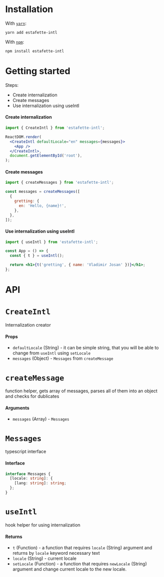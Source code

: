 # Installation

With [`yarn`](https://yarnpkg.com/):

```
yarn add estafette-intl
```

With [`npm`](https://npmjs.org/):

```
npm install estafette-intl
```

# Getting started

Steps:

- Create internalization
- Create messages
- Use internalization using useIntl

#### Create internalization

```jsx
import { CreateIntl } from 'estafette-intl';

ReactDOM.render(
  <CreateIntl defaultLocale="en" messages={messages}>
    <App />
  </CreateIntl>,
  document.getElementById('root'),
);
```

#### Create messages

```jsx
import { createMessages } from 'estafette-intl';

const messages = createMessages([
  {
    gretting: {
      en: 'Hello, {name}!',
    },
  },
]);
```

#### Use internalization using useIntl

```jsx
import { useIntl } from 'estafette-intl';

const App = () => {
  const { t } = useIntl();

  return <h1>{t('gretting', { name: 'Vladimir Josan' })}</h1>;
};
```

# API

# `CreateIntl`

Internalization creator

#### Props

- `defaultLocale` (String) - it can be simple string, that you will be able to change from `useIntl` using `setLocale`
- `messages` (Object) - `Messages` from `createMessage`

# `createMessage`

function helper, gets array of messages, parses all of them into an object and checks for dublicates

#### Arguments

- `messages` (Array) - `Messages`

# `Messages`

typescript interface

#### Interface

```ts
interface Messages {
  [locale: string]: {
    [lang: string]: string;
  };
}
```

# `useIntl`

hook helper for using internalization

#### Returns

- `t` (Function) - a function that requires `locale` (String) argument and returns by `locale` keyword necessary text
- `locale` (String) - current locale
- `setLocale` (Function) - a function that requires `newLocale` (String) argument and change current locale to the new locale.
